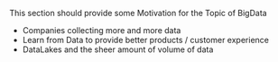 This section should provide some Motivation for the Topic of BigData

- Companies collecting more and more data
- Learn from Data to provide better products / customer experience
- DataLakes and the sheer amount of volume of data